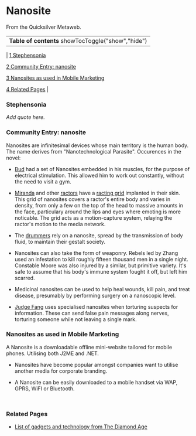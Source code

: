 
# Nanosite

From the Quicksilver Metaweb.



|  |
| --- |
| **Table of contents** showTocToggle("show","hide") |
| 
[1 Stephensonia](/)


[2 Community Entry: nanosite](/)


[3 Nanosites as used in Mobile Marketing](/)


[4 Related Pages](/)
 |


### Stephensonia


*Add quote here.*

### Community Entry: nanosite


Nanosites are infinitesimal devices whose main territory is the human body. The name derives from "Nanotechnological Parasite". Occurences in the novel:

* [Bud](/bud) had a set of Nanosites embedded in his muscles, for the purpose of electrical stimulation. This allowed him to work out constantly, without the need to visit a gym.


* [Miranda](/miranda) and other [ractors](/ractor) have a [racting grid](/racting-grid) implanted in their skin. This grid of nanosites covers a ractor's entire body and varies in density, from only a few on the top of the head to massive amounts in the face, particulary around the lips and eyes where emoting is more noticable. The grid acts as a motion-capture system, relaying the ractor's motion to the media network.


* The [drummers](/drummers) rely on a nanosite, spread by the transmission of body fluid, to maintain their gestalt society.


* Nanosites can also take the form of weaponry. Rebels led by Zhang used an infestation to kill roughly fifteen thousand men in a single night. Constable Moore was also injured by a similar, but primitive variety. It's safe to assume that his body's immune system fought it off, but left him scarred.


* Medicinal nanosites can be used to help heal wounds, kill pain, and treat disease, presumably by performing surgery on a nanoscopic level.


* [Judge Fang](/judge-fang) uses specialised nanosites when torturing suspects for information. These can send false pain messages along nerves, torturing someone while not leaving a single mark.


### Nanosites as used in Mobile Marketing



A Nanosite is a downloadable offline mini-website tailored for mobile phones. Utilising both J2ME and .NET.

* Nanosites have become popular amongst companies want to utilise another media for corporate branding.


* A Nanosite can be easily downloaded to a mobile handset via WAP, GPRS, WiFI or Bluetooth.


```
 

```
### Related Pages


* [List of gadgets and technology from The Diamond Age](/list-of-gadgets-and-technology-from-the-diamond-age)
